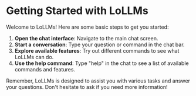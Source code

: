 # Getting Started with LoLLMs

Welcome to LoLLMs! Here are some basic steps to get you started:

1. **Open the chat interface**: Navigate to the main chat screen.
2. **Start a conversation**: Type your question or command in the chat bar.
3. **Explore available features**: Try out different commands to see what LoLLMs can do.
4. **Use the help command**: Type "help" in the chat to see a list of available commands and features.

Remember, LoLLMs is designed to assist you with various tasks and answer your questions. Don't hesitate to ask if you need more information!
